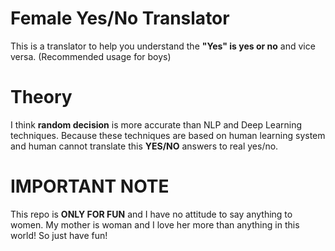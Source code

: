 # Female Yes/No Translator
This is a translator to help you understand the <strong>"Yes" is yes or no</strong> and vice versa. (Recommended usage for boys)

# Theory 
I think <strong>random decision</strong> is more accurate than NLP and Deep Learning techniques. Because these techniques are based on human learning system and human cannot translate this <strong>YES/NO</strong> answers to real yes/no.

# IMPORTANT NOTE
This repo is <strong>ONLY FOR FUN</strong> and I have no attitude to say anything to women. 
My mother is woman and I love her more than anything in this world! So just have fun!
